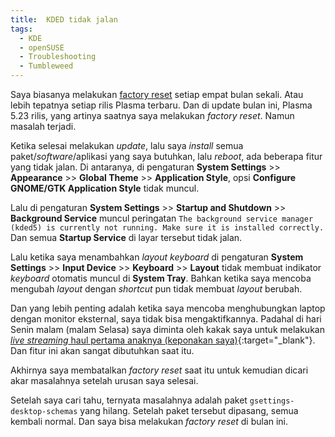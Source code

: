 ```yaml
---
title:  KDED tidak jalan
tags:
  - KDE
  - openSUSE
  - Troubleshooting
  - Tumbleweed
---
```


Saya biasanya melakukan [factory reset]({{site.baseurl}}/2020/09/03/membuat-fitur-factory-reset.html) setiap empat bulan sekali. Atau lebih tepatnya setiap rilis Plasma terbaru. Dan di update bulan ini, Plasma 5.23 rilis, yang artinya saatnya saya melakukan *factory reset*. Namun masalah terjadi.

<!--more-->

Ketika selesai melakukan *update*, lalu saya *install* semua paket/*software*/aplikasi yang saya butuhkan, lalu *reboot*, ada beberapa fitur yang tidak jalan. Di antaranya, di pengaturan **System Settings** >> **Appearance** >> **Global Theme** >> **Application Style**, opsi **Configure GNOME/GTK Application Style** tidak muncul.

Lalu di pengaturan **System Settings** >> **Startup and Shutdown** >> **Background Service** muncul peringatan `The background service manager (kded5) is currently not running. Make sure it is installed correctly.` Dan semua **Startup Service** di layar tersebut tidak jalan.

Lalu ketika saya menambahkan *layout* *keyboard* di pengaturan **System Settings** >> **Input Device** >> **Keyboard** >> **Layout** tidak membuat indikator *keyboard* otomatis muncul di **System Tray**. Bahkan ketika saya mencoba mengubah *layout* dengan *shortcut* pun tidak membuat *layout* berubah.

Dan yang lebih penting adalah ketika saya mencoba menghubungkan laptop dengan monitor eksternal, saya tidak bisa mengaktifkannya. Padahal di hari Senin malam (malam Selasa) saya diminta oleh kakak saya untuk melakukan [*live streaming* haul pertama anaknya (keponakan saya)](https://www.youtube.com/watch?v=WhtnWcEUg5Q){:target="_blank"}. Dan fitur ini akan sangat dibutuhkan saat itu.

Akhirnya saya membatalkan *factory reset* saat itu untuk kemudian dicari akar masalahnya setelah urusan saya selesai.

Setelah saya cari tahu, ternyata masalahnya adalah paket `gsettings-desktop-schemas` yang hilang. Setelah paket tersebut dipasang, semua kembali normal. Dan saya bisa melakukan *factory reset* di bulan ini.

